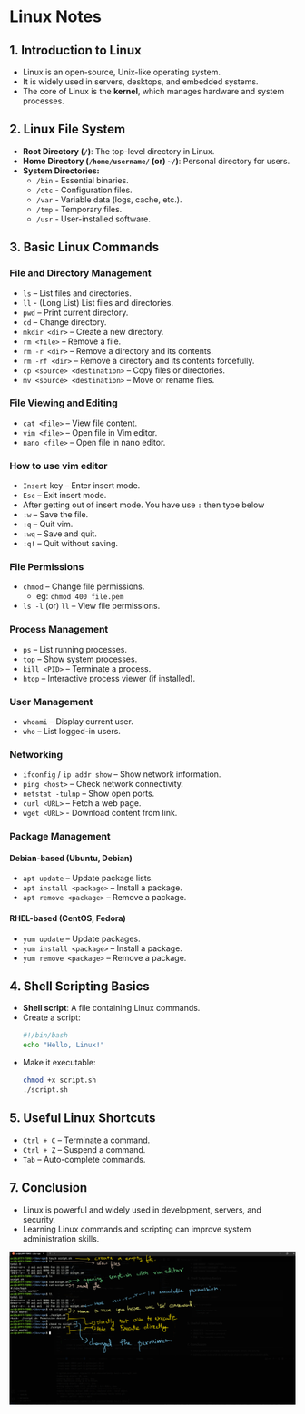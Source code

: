 # Linux Notes

## 1. Introduction to Linux

- Linux is an open-source, Unix-like operating system.
- It is widely used in servers, desktops, and embedded systems.
- The core of Linux is the **kernel**, which manages hardware and system processes.

## 2. Linux File System

- **Root Directory (`/`)**: The top-level directory in Linux.
- **Home Directory (`/home/username/` (or) `~/`)**: Personal directory for users.
- **System Directories:**
  - `/bin` - Essential binaries.
  - `/etc` - Configuration files.
  - `/var` - Variable data (logs, cache, etc.).
  - `/tmp` - Temporary files.
  - `/usr` - User-installed software.

## 3. Basic Linux Commands

### File and Directory Management

- `ls` – List files and directories.
- `ll` - (Long List) List files and directories.
- `pwd` – Print current directory.
- `cd` – Change directory.
- `mkdir <dir>` – Create a new directory.
- `rm <file>` – Remove a file.
- `rm -r <dir>` – Remove a directory and its contents.
- `rm -rf <dir>` – Remove a directory and its contents forcefully.
- `cp <source> <destination>` – Copy files or directories.
- `mv <source> <destination>` – Move or rename files.

### File Viewing and Editing

- `cat <file>` – View file content.
- `vim <file>` – Open file in Vim editor.
- `nano <file>` – Open file in nano editor.

### How to use vim editor

- `Insert` key – Enter insert mode.
- `Esc` – Exit insert mode.
- After getting out of insert mode. You have use `:` then type below
- `:w` – Save the file.
- `:q` – Quit vim.
- `:wq` – Save and quit.
- `:q!` – Quit without saving.

### File Permissions

- `chmod` – Change file permissions.
  - eg: `chmod 400 file.pem`
- `ls -l` (or) `ll` – View file permissions.

### Process Management

- `ps` – List running processes.
- `top` – Show system processes.
- `kill <PID>` – Terminate a process.
- `htop` – Interactive process viewer (if installed).

### User Management

- `whoami` – Display current user.
- `who` – List logged-in users.

### Networking

- `ifconfig` / `ip addr show` – Show network information.
- `ping <host>` – Check network connectivity.
- `netstat -tulnp` – Show open ports.
- `curl <URL>` – Fetch a web page.
- `wget <URL>` - Download content from link.

### Package Management

#### Debian-based (Ubuntu, Debian)

- `apt update` – Update package lists.
- `apt install <package>` – Install a package.
- `apt remove <package>` – Remove a package.

#### RHEL-based (CentOS, Fedora)

- `yum update` – Update packages.
- `yum install <package>` – Install a package.
- `yum remove <package>` – Remove a package.

## 4. Shell Scripting Basics

- **Shell script**: A file containing Linux commands.
- Create a script:
  ```sh
  #!/bin/bash
  echo "Hello, Linux!"
  ```
- Make it executable:
  ```sh
  chmod +x script.sh
  ./script.sh
  ```

## 5. Useful Linux Shortcuts

- `Ctrl + C` – Terminate a command.
- `Ctrl + Z` – Suspend a command.
- `Tab` – Auto-complete commands.

## 7. Conclusion

- Linux is powerful and widely used in development, servers, and security.
- Learning Linux commands and scripting can improve system administration skills.

![alt text](image.png)

